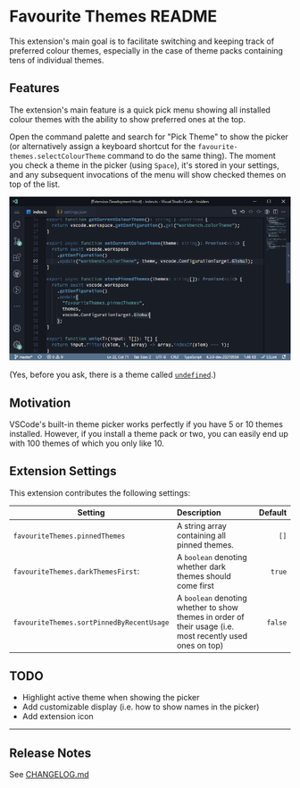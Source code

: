 # Favourite Themes README

This extension's main goal is to facilitate switching and keeping track of preferred colour themes, especially in the case of theme packs containing tens of individual themes.

## Features

The extension's main feature is a quick pick menu showing all installed colour themes with the ability to show preferred ones at the top.

Open the command palette and search for "Pick Theme" to show the picker (or alternatively assign a keyboard shortcut for the `favourite-themes.selectColourTheme` command to do the same thing). The moment you check a theme in the picker (using `Space`), it's stored in your settings, and any subsequent invocations of the menu will show checked themes on top of the list.

![Favourite Themes](images/favourite-themes.gif)

(Yes, before you ask, there is a theme called [`undefined`](https://marketplace.visualstudio.com/items?itemName=christianhg.undefined).)

<!-- ## Requirements -->

## Motivation

VSCode's built-in theme picker works perfectly if you have 5 or 10 themes installed. However, if you install a theme pack or two, you can easily end up with 100 themes of which you only like 10.

## Extension Settings

This extension contributes the following settings:

| Setting                                   | Description                                                                                               | Default |
| ----------------------------------------- | :-------------------------------------------------------------------------------------------------------- | ------: |
| `favouriteThemes.pinnedThemes`            | A string array containing all pinned themes.                                                              |    `[]` |
| `favouriteThemes.darkThemesFirst`:        | A `boolean` denoting whether dark themes should come first                                                |  `true` |
| `favouriteThemes.sortPinnedByRecentUsage` | A `boolean` denoting whether to show themes in order of their usage (i.e. most recently used ones on top) | `false` |

<!-- ## Known Issues -->

## TODO

- Highlight active theme when showing the picker
- Add customizable display (i.e. how to show names in the picker)
- Add extension icon

---

## Release Notes

See [CHANGELOG.md](./CHANGELOG.md)
